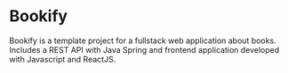 # Bookify
Bookify is a template project for a fullstack web application about books. Includes a REST API with Java Spring and frontend application developed with Javascript and ReactJS.
